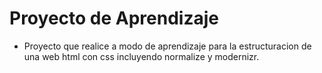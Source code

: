 # Proyecto de Aprendizaje
- Proyecto que realice a modo de aprendizaje para la estructuracion de una web html con css incluyendo normalize y modernizr.